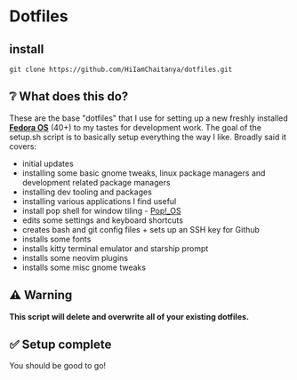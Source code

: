 # Dotfiles

## install

```
git clone https://github.com/HiIamChaitanya/dotfiles.git
```


## ❔ What does this do?

These are the base "dotfiles" that I use for setting up a new freshly installed [**Fedora OS**](https://getfedora.org/) (40+) to my tastes for development work. The goal of the setup.sh script is to basically setup everything the way I like. Broadly said it covers:

- initial updates
- installing some basic gnome tweaks, linux package managers and development related package managers
- installing dev tooling and packages
- installing various applications I find useful
- install pop shell for window tiling - [Pop!\_OS](https://pop.system76.com/)
- edits some settings and keyboard shortcuts
- creates bash and git config files + sets up an SSH key for Github
- installs some fonts
- installs kitty terminal emulator and starship prompt
- installs some neovim plugins
- installs some misc gnome tweaks

## ⚠️ Warning

**This script will delete and overwrite all of your existing dotfiles.**

## ✅ Setup complete

You should be good to go!